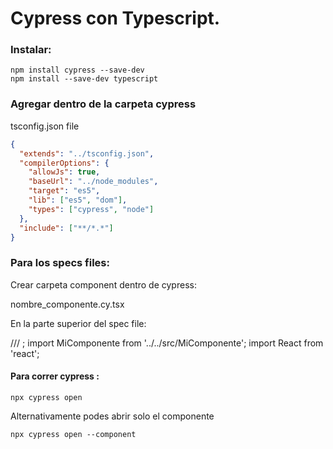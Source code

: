# Cypress con Typescript.

### Instalar:

```
npm install cypress --save-dev
npm install --save-dev typescript
```

### Agregar dentro de la carpeta cypress

tsconfig.json file

```json
{
  "extends": "../tsconfig.json",
  "compilerOptions": {
    "allowJs": true,
    "baseUrl": "../node_modules",
    "target": "es5",
    "lib": ["es5", "dom"],
    "types": ["cypress", "node"]
  },
  "include": ["**/*.*"]
}
```

### Para los specs files:

Crear carpeta component dentro de cypress:

nombre_componente.cy.tsx

En la parte superior del spec file:

/// <reference path="../support/component.ts" />;
import MiComponente from '../../src/MiComponente';
import React from 'react';

#### Para correr cypress :

```
npx cypress open
```

Alternativamente podes abrir solo el componente

```
npx cypress open --component
```
